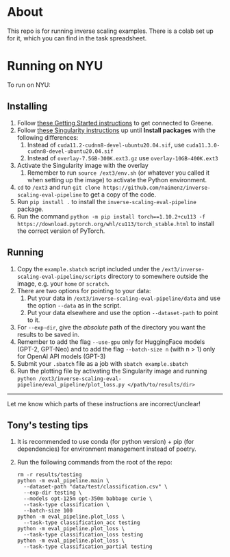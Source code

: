 # About
This repo is for running inverse scaling examples.
There is a colab set up for it, which you can find in the task spreadsheet.

# Running on NYU
To run on NYU:
## Installing
1. Follow [these Getting Started instructions](https://sites.google.com/nyu.edu/nyu-hpc/hpc-systems/greene/getting-started?authuser=0) to get connected to Greene.
2. Follow [these Singularity instructions](https://sites.google.com/nyu.edu/nyu-hpc/hpc-systems/greene/software/singularity-with-miniconda?authuser=0) up until **Install packages** with the following differences:
    1. Instead of `cuda11.2-cudnn8-devel-ubuntu20.04.sif`, use `cuda11.3.0-cudnn8-devel-ubuntu20.04.sif`
    2. Instead of `overlay-7.5GB-300K.ext3.gz` use `overlay-10GB-400K.ext3`
3. Activate the Singularity image with the overlay
    1. Remember to run `source /ext3/env.sh` (or whatever you called it when setting up the image) to activate the Python environment.
4. `cd` to `/ext3` and run `git clone https://github.com/naimenz/inverse-scaling-eval-pipeline` to get a copy of the code.
5. Run `pip install .` to install the `inverse-scaling-eval-pipeline` package.
6. Run the command `python -m pip install torch==1.10.2+cu113 -f https://download.pytorch.org/whl/cu113/torch_stable.html` to install the correct version of PyTorch.
## Running
1. Copy the `example.sbatch` script included under the `/ext3/inverse-scaling-eval-pipeline/scripts` directory to somewhere outside the image, e.g. your `home` or `scratch`.
2. There are two options for pointing to your data:
    1. Put your data in `/ext3/inverse-scaling-eval-pipeline/data` and use the option `--data` as in the script.
    2. Put your data elsewhere and use the option `--dataset-path` to point to it.
3. For `--exp-dir`, give the *absolute* path of the directory you want the results to be saved in.
4. Remember to add the flag `--use-gpu` only for HuggingFace models (GPT-2, GPT-Neo) and to add the flag `--batch-size n` (with n > 1) only for OpenAI API models (GPT-3)
5. Submit your `.sbatch` file as a job with `sbatch example.sbatch`
6. Run the plotting file by activating the Singularity image and running `python /ext3/inverse-scaling-eval-pipeline/eval_pipeline/plot_loss.py </path/to/results/dir>`
---
Let me know which parts of these instructions are incorrect/unclear!

## Tony's testing tips
1. It is recommended to use conda (for python version) + pip (for dependencies)
for environment management instead of poetry.

2. Run the following commands from the root of the repo:
   ```
   rm -r results/testing
   python -m eval_pipeline.main \
     --dataset-path "data/test/classification.csv" \
     --exp-dir testing \
     --models opt-125m opt-350m babbage curie \
     --task-type classification \
     --batch-size 100
   python -m eval_pipeline.plot_loss \
     --task-type classification_acc testing
   python -m eval_pipeline.plot_loss \
     --task-type classification_loss testing
   python -m eval_pipeline.plot_loss \
     --task-type classification_partial testing
   ```
